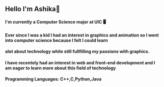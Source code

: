 ## Hello I'm Ashika👋


#### I'm currently a Computer Science major at UIC 🖥️
#### Ever since I was a kid I had an interest in graphics and animation so I went into computer science because I felt I could learn
#### alot about technology while still fullfilling my passions with graphics.
#### I have recentely had an interest in web and front-end development and I am eager to learn more about this field of technology

#### Programming Languages: C++,C,Python,Java



<!--
**ashikashekar/ashikashekar** is a ✨ _special_ ✨ repository because its `README.md` (this file) appears on your GitHub profile.

Here are some ideas to get you started:

- 🔭 I’m currently a Computer Science Major at UIC ...
- 🌱 I’m currently learning ...
- 👯 I’m looking to collaborate on ...
- 🤔 I’m looking for help with ...
- 💬 Ask me about ...
- 📫 How to reach me: ...
- 😄 Pronouns: ...
- ⚡ Fun fact: ...
-->
